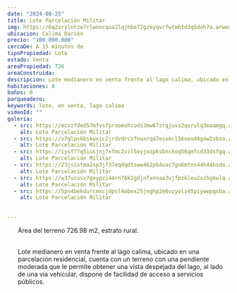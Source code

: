 ```yaml
---
date: "2024-08-25"
title: Lote Parcelación Militar
img: https://6q2xrylntze7rlwnncqoa2lqjhbe72gzkyqvrfwtmhtd3q5doh7a.arweave.ar/9DV44W2eSfiuzWig4GlwScJP6NlWIViW02HmPcOjcf4
ubicacion: Calima Darién
precio: "100.000.000"
cercaDe: A 15 minutos de
tipoPropiedad: Lote
estado: Venta
areaPropiedad: 726
areaConstruida: 
descripcion: Lote medianero en venta frente al lago calima, ubicado en una parcelación residencial, cuenta con un terreno con una pendiente moderada que le permite obtener una vista despejada del lago, al lado de una vía vehicular, dispone de facilidad de acceso a servicios públicos.
habitaciones: 0
baños: 0
parqueadero:
keywords: lote, en venta, lago calima
videoId: ""
galeria:
  - src: https://mcxzfded57mfvsfproomxhcods3mw67zrqjuxs2qsrulq3maamgq.arweave.ar/YK-SjIPv2FrIr4ucy5xOHLbLe_mME0vLUJRouG2AAw0
    alt: Lote Parcelación Militar
  - src: https://v7qlpxkbskuxic2jrdvdrczfnuxrqd7esxkcl56neod4gow2sbza.arweave.ar/r-C33UGSqXQLSYjqOIslbS8YD-SV1CX3zSOHwzrakHI
    alt: Lote Parcelación Militar
  - src: https://iysf77q5iusjnj7xfmc2vil5oyjozpksbnckoq56qmfcd33dsfgq.arweave.ar/RiRf_h1FJJan9ysFqqF9dhLsvVILRKdDvoMKIe9jkU0
    alt: Lote Parcelación Militar
  - src: https://23jsistma2sp3jf37eqdqdtsww462pb4uac7gn6mtns44h44bsda.arweave.ar/1tMkSmwGpP2ku_kgOA5ytbntPDygBfM3zJtlzh-cDIY
    alt: Lote Parcelación Militar
  - src: https://w37ucusx7geypzi44rn76k2gdjnfxnnaa3ujfpzkleu2xzhgkwlq.arweave.ar/tv9BUlf5iYflHORb_ytGGlpbtaAG6JK_Klkpq-TmVZc
    alt: Lote Parcelación Militar
  - src: https://5pn4bekdurcmxcjdpcl4obex25jnghp2e6vzyolz45piywwpqxba.arweave.ar/69vAkUOkRMuJI3iXxwSX11LTHfonq5w5eedejFrPhcI
    alt: Lote Parcelación Militar
  

---
```

<ul>
Área del terreno 726.98 m2, estrato rural. <br><br>

Lote medianero en venta frente al lago calima, ubicado en una parcelación residencial, cuenta con un terreno con una pendiente moderada que le permite obtener una vista despejada del lago, al lado de una vía vehicular, dispone de facilidad de acceso a servicios públicos.
</ul>